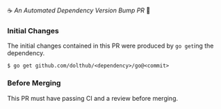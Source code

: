 :coffee: *An Automated Dependency Version Bump PR* :crown:

### Initial Changes

The initial changes contained in this PR were produced by `go get`ing the dependency.

```
$ go get github.com/dolthub/<dependency>/go@<commit>
```

### Before Merging

This PR must have passing CI and a review before merging.
